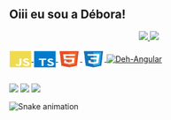 ## Oiii eu sou a Débora!

<div align="center">
  <a href="https://github.com/deboraalessandra">
  <img height="180em" src="https://github-readme-stats.vercel.app/api?username=deboraalessandra&show_icons=true&theme=dracula&include_all_commits=true&count_private=true"/>
  <img height="180em" src="https://github-readme-stats.vercel.app/api/top-langs/?username=deboraalessandra&layout=compact&langs_count=7&theme=dracula"/>
</div>

<div style="display: inline_block"><br>
  <img align="center" alt="Deh-Js" height="30" width="40" src="https://raw.githubusercontent.com/devicons/devicon/master/icons/javascript/javascript-plain.svg">
  <img align="center" alt="DehTs" height="30" width="40" src="https://raw.githubusercontent.com/devicons/devicon/master/icons/typescript/typescript-plain.svg">
  
  <img align="center" alt="Deh-HTML" height="30" width="40" src="https://raw.githubusercontent.com/devicons/devicon/master/icons/html5/html5-original.svg">
  <img align="center" alt="Deh-CSS" height="30" width="40" src="https://raw.githubusercontent.com/devicons/devicon/master/icons/css3/css3-original.svg">
  <img align="center" alt="Deh-Angular" height="30" width="40" src="https://cdn.jsdelivr.net/gh/devicons/devicon/icons/angularjs/angularjs-plain.svg">
 
  
</div>
  
  ##
 
<div> 
  <a href="https://www.instagram.com/debora.alessr/" target="_blank"><img src="https://img.shields.io/badge/-Instagram-%23E4405F?style=for-the-badge&logo=instagram&logoColor=white" target="_blank"></a>
  <a href = "mailto:deboraalessandraxd@gmail.com"><img src="https://img.shields.io/badge/-Gmail-%23333?style=for-the-badge&logo=gmail&logoColor=white" target="_blank"></a>
  <a href="https://www.linkedin.com/in/debora-alessandra-rocha-0b83211ba" target="_blank"><img src="https://img.shields.io/badge/-LinkedIn-%230077B5?style=for-the-badge&logo=linkedin&logoColor=white" target="_blank"></a> 
 
  ![Snake animation](https://github.com/deboraalessandra/deboraalessandra/blob/output/github-contribution-grid-snake.svg)
 
</div>

